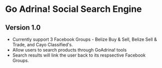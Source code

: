 Go Adrina! Social Search Engine 
======

Version 1.0
-----------

* Currently support 3 Facebook Groups - Belize Buy & Sell, Belize Sell & Trade, and Cayo Classified's.
* Allow users to search products through GoAdrina! tools
* Search results will link the user back to its respsective Facebook Groups.
